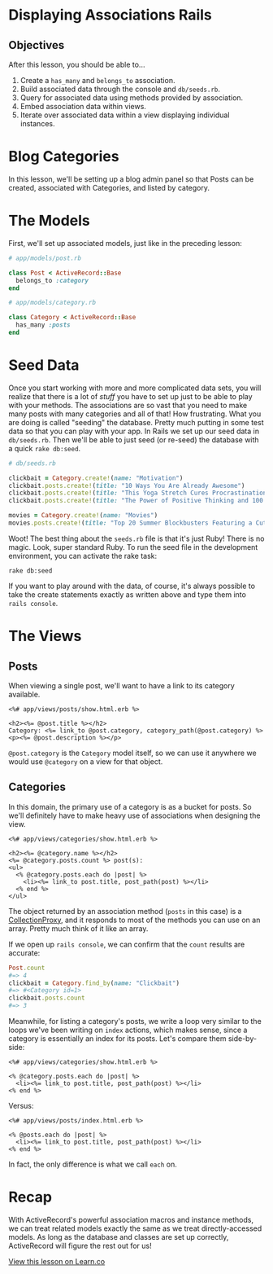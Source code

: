 # Displaying Associations Rails

## Objectives

After this lesson, you should be able to...

1. Create a `has_many` and `belongs_to` association.
2. Build associated data through the console and `db/seeds.rb`.
3. Query for associated data using methods provided by association.
4. Embed association data within views.
5. Iterate over associated data within a view displaying individual instances.

# Blog Categories

In this lesson, we'll be setting up a blog admin panel so that Posts can be
created, associated with Categories, and listed by category.

# The Models

First, we'll set up associated models, just like in the preceding lesson:

```ruby
# app/models/post.rb

class Post < ActiveRecord::Base
  belongs_to :category
end
```

```ruby
# app/models/category.rb

class Category < ActiveRecord::Base
  has_many :posts
end
```

# Seed Data

Once you start working with more and more complicated data sets, you will realize that there is a lot of *stuff* you have to set up just to be able to play with your methods. The associations are so vast that you need to make many posts with many categories and all of that! How frustrating. What you are doing is called "seeding" the database. Pretty much putting in some test data so that you can play with your app. In Rails we set up our seed data in `db/seeds.rb`. Then we'll be able to just seed (or re-seed) the database with a quick `rake db:seed`.

```ruby
# db/seeds.rb

clickbait = Category.create!(name: "Motivation")
clickbait.posts.create!(title: "10 Ways You Are Already Awesome")
clickbait.posts.create!(title: "This Yoga Stretch Cures Procrastination, Maybe")
clickbait.posts.create!(title: "The Power of Positive Thinking and 100 Gallons of Coffee")

movies = Category.create!(name: "Movies")
movies.posts.create!(title: "Top 20 Summer Blockbusters Featuring a Cute Dog")
```

Woot! The best thing about the `seeds.rb` file is that it's just Ruby! There is no magic. Look, super standard Ruby. To run the seed file in the development environment, you can activate the rake
task:

```
rake db:seed
```

If you want to play around with the data, of course, it's always possible to
take the create statements exactly as written above and type them into `rails
console`.

# The Views

## Posts

When viewing a single post, we'll want to have a link to its category available.

```erb
<%# app/views/posts/show.html.erb %>

<h2><%= @post.title %></h2>
Category: <%= link_to @post.category, category_path(@post.category) %>
<p><%= @post.description %></p>
```

`@post.category` is the `Category` model itself, so we can use it anywhere we
would use `@category` on a view for that object.

## Categories

In this domain, the primary use of a category is as a bucket for posts. So we'll
definitely have to make heavy use of associations when designing the view.

```erb
<%# app/views/categories/show.html.erb %>

<h2><%= @category.name %></h2>
<%= @category.posts.count %> post(s):
<ul>
  <% @category.posts.each do |post| %>
    <li><%= link_to post.title, post_path(post) %></li>
  <% end %>
</ul>
```

The object returned by an association method (`posts` in this case) is a
[CollectionProxy][collection_proxy], and it responds to most of the methods you
can use on an array. Pretty much think of it like an array.

If we open up `rails console`, we can confirm that the `count` results are
accurate:

```ruby
Post.count
#=> 4
clickbait = Category.find_by(name: "Clickbait")
#=> #<Category id=1>
clickbait.posts.count
#=> 3
```

Meanwhile, for listing a category's posts, we write a loop very similar to the
loops we've been writing on `index` actions, which makes sense, since a category
is essentially an index for its posts. Let's compare them side-by-side:

```erb
<%# app/views/categories/show.html.erb %>

<% @category.posts.each do |post| %>
  <li><%= link_to post.title, post_path(post) %></li>
<% end %>
```

Versus:

```erb
<%# app/views/posts/index.html.erb %>

<% @posts.each do |post| %>
  <li><%= link_to post.title, post_path(post) %></li>
<% end %>
```

In fact, the only difference is what we call `each` on.


# Recap

With ActiveRecord's powerful association macros and instance methods, we can
treat related models exactly the same as we treat directly-accessed models. As
long as the database and classes are set up correctly, ActiveRecord will figure
the rest out for us!

[collection_proxy]: http://edgeapi.rubyonrails.org/classes/ActiveRecord/Associations/CollectionProxy.html


<a href='https://learn.co/lessons/displaying-associations-rails'
data-visibility='hidden'>View this lesson on Learn.co</a>
